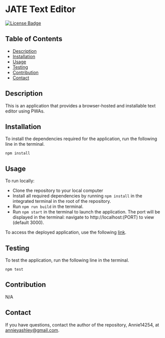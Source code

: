 # JATE Text Editor
[![License Badge](https://img.shields.io/badge/License-MIT-green.svg)](https://opensource.org/licenses/MIT)

## Table of Contents
- [Description](#Description)
- [Installation](#Installation)
- [Usage](#Usage)
- [Testing](#Testing)
- [Contribution](#Contribution)
- [Contact](#Contact)

## Description
This is an application that provides a browser-hosted and installable text editor using PWAs.

## Installation
To install the dependencies required for the application, run the following line in the terminal.

```
npm install
```

## Usage
To run locally:
- Clone the repository to your local computer
- Install all required dependencies by running ```npm install``` in the integrated terminal in the root of the repository.
- Run ```npm run build``` in the terminal.
- Run ```npm start``` in the terminal to launch the application. The port will be displayed in the terminal: navigate to http://localhost:(PORT) to view (default 3000).

To access the deployed application, use the following [link](https://jate-text-editor-aashley.herokuapp.com/).

## Testing
To test the application, run the following line in the terminal.

```
npm test
```

## Contribution
N/A

## Contact
If you have questions, contact the author of the repository, Annie14254, at annieyashley@gmail.com.

